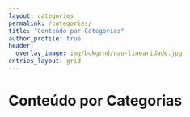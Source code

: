 ```yaml
---
layout: categories
permalink: /categories/
title: "Conteúdo por Categorias"
author_profile: true
header:
  overlay_image: img/bckgrnd/nao-linearidade.jpg
entries_layout: grid
---
```

# Conteúdo por Categorias
